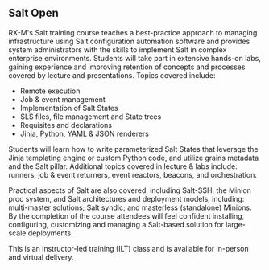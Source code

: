 ## Salt Open

RX-M's Salt training course teaches a best-practice approach to managing infrastructure using Salt configuration automation software and provides system administrators with the skills to implement Salt in complex enterprise environments. Students will take part in extensive hands-on labs, gaining experience and improving retention of concepts and processes covered by lecture and presentations. Topics covered include:

- Remote execution
- Job & event management
- Implementation of Salt States
- SLS files, file management and State trees
- Requisites and declarations
- Jinja, Python, YAML & JSON renderers

Students will learn how to write parameterized Salt States that leverage the Jinja templating engine or custom Python code, and utilize grains metadata and the Salt pillar. Additional topics covered in lecture & labs include: runners, job & event returners, event reactors, beacons, and orchestration. 

Practical aspects of Salt are also covered, including Salt-SSH, the Minion proc system, and Salt architectures and deployment models, including: multi-master solutions; Salt syndic; and masterless (standalone) Minions. By the completion of the course attendees will feel confident installing, configuring, customizing and managing a Salt-based solution for large-scale deployments.

This is an instructor-led training (ILT) class and is available for in-person and virtual delivery.
